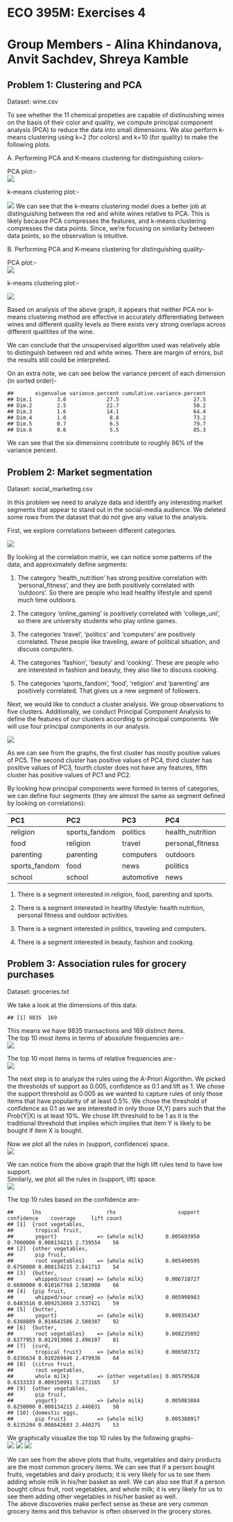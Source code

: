 # ECO 395M: Exercises 4

# Group Members - Alina Khindanova, Anvit Sachdev, Shreya Kamble

## Problem 1: Clustering and PCA

Dataset: wine.csv

To see whether the 11 chemical propeties are capable of distinuishing
wines on the basis of their color and quality, we compute principal
component analysis (PCA) to reduce the data into small dimensions. We
also perform k-means clustering using k=2 (for colors) and k=10 (for
quality) to make the following plots.

A. Performing PCA and K-means clustering for distinguishing colors-

PCA plot:-  
![](Data-Mining-Assignment-4_files/figure-markdown_strict/PCA%20plot%20color-1.png)

k-means clustering plot:-

![](Data-Mining-Assignment-4_files/figure-markdown_strict/1.colors%20classifcation%20plotting-1.png)
We can see that the k-means clustering model does a better job at
distinguishing between the red and white wines relative to PCA. This is
likely because PCA compresses the features, and k-means clustering
compresses the data points. Since, we’re focusing on similarity between
data points, so the observation is intuitive.

B. Performing PCA and K-means clustering for distinguishing quality-

PCA plot:-  
![](Data-Mining-Assignment-4_files/figure-markdown_strict/1.PCA%20plot%20quality-1.png)

k-means clustering plot:-

![](Data-Mining-Assignment-4_files/figure-markdown_strict/1.quality%20classifcation%20plotting-1.png)

Based on analysis of the above graph, it appears that neither PCA nor
k-means clustering method are effective in accurately differentiating
between wines and different quality levels as there exists very strong
overlaps across different qualitites of the wine.

We can conclude that the unsupervised algorithm used was relatively able
to distinguish between red and white wines. There are margin of errors,
but the results still could be interpreted.

On an extra note, we can see below the variance percent of each
dimension (in sorted order)-

    ##       eigenvalue variance.percent cumulative.variance.percent
    ## Dim.1        3.0             27.5                        27.5
    ## Dim.2        2.5             22.7                        50.2
    ## Dim.3        1.6             14.1                        64.4
    ## Dim.4        1.0              8.8                        73.2
    ## Dim.5        0.7              6.5                        79.7
    ## Dim.6        0.6              5.5                        85.3

We can see that the six dimensions contribute to roughly 86% of the
variance percent.

## Problem 2: Market segmentation

Dataset: social\_marketing.csv

In this problem we need to analyze data and identify any interesting
market segments that appear to stand out in the social-media audience.
We deleted some rows from the dataset that do not give any value to the
analysis.

First, we explore correlations between different categories.

![](Data-Mining-Assignment-4_files/figure-markdown_strict/unnamed-chunk-1-1.png)

By looking at the correlation matrix, we can notice some patterns of the
data, and approximately define segments:

1.  The category ‘health\_nutrition’ has strong positive correlation
    with ‘personal\_fitness’, and they are both positively correlated
    with ‘outdoors’. So there are people who lead healthy lifestyle and
    spend much time outdoors.

2.  The category ‘online\_gaming’ is positively correlated with
    ‘college\_uni’, so there are university students who play online
    games.

3.  The categories ‘travel’, ‘politics’ and ‘computers’ are positively
    correlated. These people like traveling, aware of political
    situation, and discuss computers.

4.  The categories ‘fashion’, ‘beauty’ and ‘cooking’. These are people
    who are interested in fashion and beauty, they also like to discuss
    cooking.

5.  The categories ‘sports\_fandom’, ‘food’, ‘religion’ and ‘parenting’
    are positively correlated. That gives us a new segment of followers.

Next, we would like to conduct a cluster analysis. We group observations
to five clusters. Additionally, we conduct Principal Component Analysis
to define the features of our clusters according to principal
components. We will use four principal components in our analysis.

![](Data-Mining-Assignment-4_files/figure-markdown_strict/unnamed-chunk-2-1.png)

As we can see from the graphs, the first cluster has mostly positive
values of PC5. The second cluster has positive values of PC4, third
cluster has positive values of PC3, fourth cluster does not have any
features, fifth cluster has positive values of PC1 and PC2.

By looking how principal components were formed in terms of categories,
we can define four segments (they are almost the same as segment defined
by looking on correlations):

<table>
<colgroup>
<col style="width: 20%" />
<col style="width: 20%" />
<col style="width: 15%" />
<col style="width: 24%" />
<col style="width: 20%" />
</colgroup>
<thead>
<tr class="header">
<th style="text-align: left;">PC1</th>
<th style="text-align: left;">PC2</th>
<th style="text-align: left;">PC3</th>
<th style="text-align: left;">PC4</th>
<th style="text-align: left;">PC5</th>
</tr>
</thead>
<tbody>
<tr class="odd">
<td style="text-align: left;">religion</td>
<td style="text-align: left;">sports_fandom</td>
<td style="text-align: left;">politics</td>
<td style="text-align: left;">health_nutrition</td>
<td style="text-align: left;">beauty</td>
</tr>
<tr class="even">
<td style="text-align: left;">food</td>
<td style="text-align: left;">religion</td>
<td style="text-align: left;">travel</td>
<td style="text-align: left;">personal_fitness</td>
<td style="text-align: left;">fashion</td>
</tr>
<tr class="odd">
<td style="text-align: left;">parenting</td>
<td style="text-align: left;">parenting</td>
<td style="text-align: left;">computers</td>
<td style="text-align: left;">outdoors</td>
<td style="text-align: left;">cooking</td>
</tr>
<tr class="even">
<td style="text-align: left;">sports_fandom</td>
<td style="text-align: left;">food</td>
<td style="text-align: left;">news</td>
<td style="text-align: left;">politics</td>
<td style="text-align: left;">photo_sharing</td>
</tr>
<tr class="odd">
<td style="text-align: left;">school</td>
<td style="text-align: left;">school</td>
<td style="text-align: left;">automotive</td>
<td style="text-align: left;">news</td>
<td style="text-align: left;">shopping</td>
</tr>
</tbody>
</table>

1.  There is a segment interested in religion, food, parenting and
    sports.

2.  There is a segment interested in healthy lifestyle: health
    nutrition, personal fitness and outdoor activities.

3.  There is a segment interested in politics, traveling and computers.

4.  There is a segment interested in beauty, fashion and cooking.

## Problem 3: Association rules for grocery purchases

Dataset: groceries.txt

We take a look at the dimensions of this data:

    ## [1] 9835  169

This means we have 9835 transactions and 169 distinct items.  
The top 10 most items in terms of abosolute frequencies are:-  
![](Data-Mining-Assignment-4_files/figure-markdown_strict/3.top%2010%20abosolute%20frequencies-1.png)

The top 10 most items in terms of relative frequencies are:-  
![](Data-Mining-Assignment-4_files/figure-markdown_strict/3.top%2010%20relative%20frequencies-1.png)

The next step is to analyze the rules using the A-Priori Algorithm. We
picked the thresholds of support as 0.005, confidence as 0.1 and lift
as 1. We chose the support threshold as 0.005 as we wanted to capture
rules of only those items that have popularity of at least 0.5%. We
chose the threshold of confidence as 0.1 as we are interested in only
those (X,Y) pairs such that the Prob(Y|X) is at least 10%. We chose lift
threshold to be 1 as it is the traditional threshold that implies which
implies that item Y is likely to be bought if item X is bought.

Now we plot all the rules in (support, confidence) space.  
![](Data-Mining-Assignment-4_files/figure-markdown_strict/3.plotting%20in%20(support,%20confidence)%20space-1.png)

We can notice from the above graph that the high lift rules tend to have
low support.  
Similarly, we plot all the rules in (support, lift) space.  
![](Data-Mining-Assignment-4_files/figure-markdown_strict/3.plotting%20in%20(support,%20lift)%20space-1.png)

The top 10 rules based on the confidence are-

    ##      lhs                     rhs                    support confidence    coverage     lift count
    ## [1]  {root vegetables,                                                                           
    ##       tropical fruit,                                                                            
    ##       yogurt}             => {whole milk}       0.005693950  0.7000000 0.008134215 2.739554    56
    ## [2]  {other vegetables,                                                                          
    ##       pip fruit,                                                                                 
    ##       root vegetables}    => {whole milk}       0.005490595  0.6750000 0.008134215 2.641713    54
    ## [3]  {butter,                                                                                    
    ##       whipped/sour cream} => {whole milk}       0.006710727  0.6600000 0.010167768 2.583008    66
    ## [4]  {pip fruit,                                                                                 
    ##       whipped/sour cream} => {whole milk}       0.005998983  0.6483516 0.009252669 2.537421    59
    ## [5]  {butter,                                                                                    
    ##       yogurt}             => {whole milk}       0.009354347  0.6388889 0.014641586 2.500387    92
    ## [6]  {butter,                                                                                    
    ##       root vegetables}    => {whole milk}       0.008235892  0.6377953 0.012913066 2.496107    81
    ## [7]  {curd,                                                                                      
    ##       tropical fruit}     => {whole milk}       0.006507372  0.6336634 0.010269446 2.479936    64
    ## [8]  {citrus fruit,                                                                              
    ##       root vegetables,                                                                           
    ##       whole milk}         => {other vegetables} 0.005795628  0.6333333 0.009150991 3.273165    57
    ## [9]  {other vegetables,                                                                          
    ##       pip fruit,                                                                                 
    ##       yogurt}             => {whole milk}       0.005083884  0.6250000 0.008134215 2.446031    50
    ## [10] {domestic eggs,                                                                             
    ##       pip fruit}          => {whole milk}       0.005388917  0.6235294 0.008642603 2.440275    53

We graphically visualize the top 10 rules by the following graphs-  
![](Data-Mining-Assignment-4_files/figure-markdown_strict/3.Visualization%201-1.png)
![](Data-Mining-Assignment-4_files/figure-markdown_strict/3.Visualization%202-1.png)
![](Data-Mining-Assignment-4_files/figure-markdown_strict/3.Visualization%203-1.png)

We can see from the above plots that fruits, vegetables and dairy
products are the most common grocery items. We can see that if a person
bought fruits, vegetables and dairy products; it is very likely for us
to see them adding whole milk in his/her basket as well. We can also see
that if a person bought citrus fruit, root vegetables, and whole milk;
it is very likely for us to see them adding other vegetables in his/her
basket as well.  
The above discoveries make perfect sense as these are very common
grocery items and this behavior is often observed in the grocery stores.
